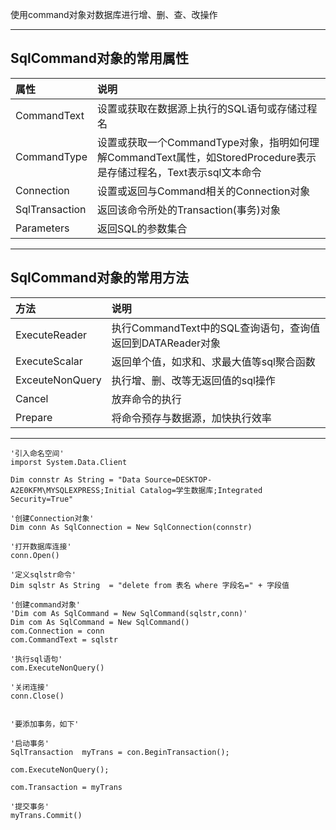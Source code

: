 使用command对象对数据库进行增、删、查、改操作

---

## SqlCommand对象的常用属性

| 属性 | 说明 |
| :--- | :--- |
| CommandText | 设置或获取在数据源上执行的SQL语句或存储过程名 |
| CommandType | 设置或获取一个CommandType对象，指明如何理解CommandText属性，如StoredProcedure表示是存储过程名，Text表示sql文本命令 |
| Connection | 设置或返回与Command相关的Connection对象 |
| SqlTransaction | 返回该命令所处的Transaction\(事务\)对象 |
| Parameters | 返回SQL的参数集合 |

---

## SqlCommand对象的常用方法

| 方法 | 说明 |
| :--- | :--- |
| ExecuteReader | 执行CommandText中的SQL查询语句，查询值返回到DATAReader对象 |
| ExecuteScalar | 返回单个值，如求和、求最大值等sql聚合函数 |
| ExceuteNonQuery | 执行增、删、改等无返回值的sql操作 |
| Cancel | 放弃命令的执行 |
| Prepare | 将命令预存与数据源，加快执行效率 |

---

```
'引入命名空间'
imporst System.Data.Client

Dim connstr As String = "Data Source=DESKTOP-A2E0KFM\MYSQLEXPRESS;Initial Catalog=学生数据库;Integrated Security=True"

'创建Connection对象'
Dim conn As SqlConnection = New SqlConnection(connstr)

'打开数据库连接'
conn.Open()

'定义sqlstr命令'
Dim sqlstr As String  = "delete from 表名 where 字段名=" + 字段值

'创建command对象'
'Dim com As SqlCommand = New SqlCommand(sqlstr,conn)'
Dim com As SqlCommand = New SqlCommand()
com.Connection = conn
com.CommandText = sqlstr

'执行sql语句'
com.ExecuteNonQuery()

'关闭连接'
conn.Close()


'要添加事务，如下'

'启动事务'
SqlTransaction  myTrans = con.BeginTransaction();

com.ExecuteNonQuery();

com.Transaction = myTrans

'提交事务'
myTrans.Commit()
```



